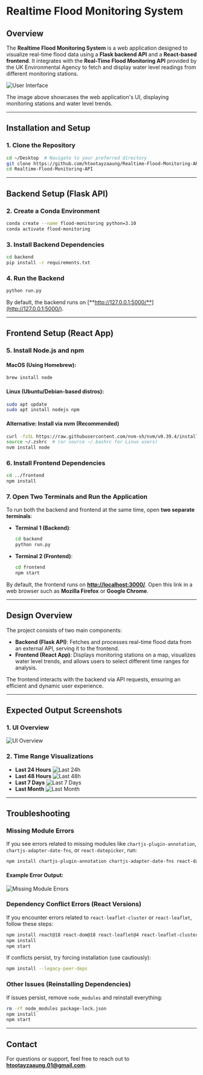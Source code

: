 # Realtime Flood Monitoring System

## Overview

The **Realtime Flood Monitoring System** is a web application designed to visualize real-time flood data using a **Flask backend API** and a **React-based frontend**. It integrates with the **Real-Time Flood Monitoring API** provided by the UK Environmental Agency to fetch and display water level readings from different monitoring stations.

![User Interface](Images/UI.png)

The image above showcases the web application's UI, displaying monitoring stations and water level trends.

---

## Installation and Setup

### **1. Clone the Repository**

```bash
cd ~/Desktop  # Navigate to your preferred directory
git clone https://github.com/htootayzaaung/Realtime-Flood-Monitoring-API.git
cd Realtime-Flood-Monitoring-API
```

---

## **Backend Setup (Flask API)**

### **2. Create a Conda Environment**

```bash
conda create --name flood-monitoring python=3.10
conda activate flood-monitoring
```

### **3. Install Backend Dependencies**

```bash
cd backend
pip install -r requirements.txt
```

### **4. Run the Backend**

```bash
python run.py
```

By default, the backend runs on [**http://127.0.0.1:5000/**](http://127.0.0.1:5000/).

---

## **Frontend Setup (React App)**

### **5. Install Node.js and npm**

#### **MacOS (Using Homebrew):**

```bash
brew install node
```

#### **Linux (Ubuntu/Debian-based distros):**

```bash
sudo apt update
sudo apt install nodejs npm
```

#### **Alternative: Install via nvm (Recommended)**

```bash
curl -fsSL https://raw.githubusercontent.com/nvm-sh/nvm/v0.39.4/install.sh | bash
source ~/.zshrc  # (or source ~/.bashrc for Linux users)
nvm install node
```

### **6. Install Frontend Dependencies**

```bash
cd ../frontend
npm install
```

### **7. Open Two Terminals and Run the Application**

To run both the backend and frontend at the same time, open **two separate terminals**:

- **Terminal 1 (Backend)**:
  ```bash
  cd backend
  python run.py
  ```
- **Terminal 2 (Frontend)**:
  ```bash
  cd frontend
  npm start
  ```

By default, the frontend runs on [**http://localhost:3000/**](http://localhost:3000/). Open this link in a web browser such as **Mozilla Firefox** or **Google Chrome**.

---

## **Design Overview**

The project consists of two main components:

- **Backend (Flask API)**: Fetches and processes real-time flood data from an external API, serving it to the frontend.
- **Frontend (React App)**: Displays monitoring stations on a map, visualizes water level trends, and allows users to select different time ranges for analysis.

The frontend interacts with the backend via API requests, ensuring an efficient and dynamic user experience.

---

## **Expected Output Screenshots**

### **1. UI Overview**
![UI Overview](Images/UI.png)

### **2. Time Range Visualizations**

- **Last 24 Hours**
  ![Last 24h](Images/Prestbury_last24h.png)
- **Last 48 Hours**
  ![Last 48h](Images/Prestbury_last48h.png)
- **Last 7 Days**
  ![Last 7 Days](Images/Prestbury_7days.png)
- **Last Month**
  ![Last Month](Images/Prestbury_lastmonth.png)

---

## **Troubleshooting**

### **Missing Module Errors**

If you see errors related to missing modules like `chartjs-plugin-annotation`, `chartjs-adapter-date-fns`, or `react-datepicker`, run:

```bash
npm install chartjs-plugin-annotation chartjs-adapter-date-fns react-datepicker
```

#### Example Error Output:
![Missing Module Errors](Images/errors.png)

### **Dependency Conflict Errors (React Versions)**

If you encounter errors related to `react-leaflet-cluster` or `react-leaflet`, follow these steps:

```bash
npm install react@18 react-dom@18 react-leaflet@4 react-leaflet-cluster@2.1.0
npm install
npm start
```

If conflicts persist, try forcing installation (use cautiously):

```bash
npm install --legacy-peer-deps
```

### **Other Issues (Reinstalling Dependencies)**

If issues persist, remove `node_modules` and reinstall everything:

```bash
rm -rf node_modules package-lock.json
npm install
npm start
```

---

## **Contact**

For questions or support, feel free to reach out to **htootayzaaung.01@gmail.com**.
